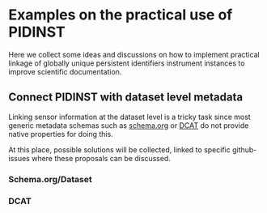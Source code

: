 # Examples on the practical use of PIDINST
Here we collect some ideas and discussions on how to implement practical linkage of globally unique persistent identifiers instrument instances to improve scientific documentation.

## Connect PIDINST with dataset level metadata
Linking sensor information at the dataset level is a tricky task since most generic metadata schemas such as [schema.org](schema.org/Dataset) or [DCAT](https://www.w3.org/TR/vocab-dcat-2/) do not provide native properties for doing this. 

At this place, possible solutions will be collected, linked to specific github-issues where these proposals can be discussed.

### Schema.org/Dataset


### DCAT
